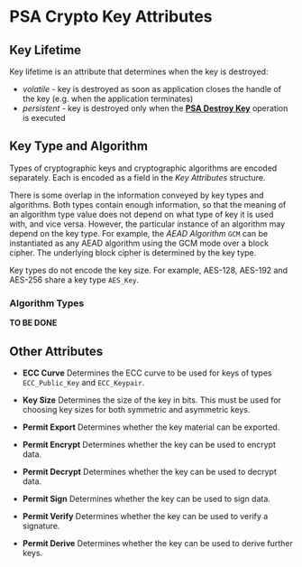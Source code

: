 <!--
  -- Copyright (c) 2019, Arm Limited, All Rights Reserved
  -- SPDX-License-Identifier: Apache-2.0
  --
  -- Licensed under the Apache License, Version 2.0 (the "License"); you may
  -- not use this file except in compliance with the License.
  -- You may obtain a copy of the License at
  --
  -- http://www.apache.org/licenses/LICENSE-2.0
  --
  -- Unless required by applicable law or agreed to in writing, software
  -- distributed under the License is distributed on an "AS IS" BASIS, WITHOUT
  -- WARRANTIES OR CONDITIONS OF ANY KIND, either express or implied.
  -- See the License for the specific language governing permissions and
  -- limitations under the License.
--->
# **PSA Crypto Key Attributes**

## **Key Lifetime**

Key lifetime is an attribute that determines when the key is destroyed:
* *volatile* - key is destroyed as soon as application closes the handle of the key (e.g. when the application terminates)
* *persistent* - key is destroyed only when the [**PSA Destroy Key**](/psa_destroy_key.md) operation is executed

## **Key Type and Algorithm**

Types of cryptographic keys and cryptographic algorithms are encoded separately. Each is encoded as a field in the *Key Attributes* structure.

There is some overlap in the information conveyed by key types and algorithms. Both types contain enough information, so that the meaning of an algorithm type value does not depend on what type of key it is used with, and vice versa. However, the particular instance of an algorithm may depend on the key type. For example, the *AEAD Algorithm* `GCM` can be instantiated as any AEAD algorithm using the GCM mode over a block cipher. The underlying block cipher is determined by the key type.

Key types do not encode the key size. For example, AES-128, AES-192 and AES-256 share a key type `AES_Key`.

### **Algorithm Types**
**TO BE DONE**

## **Other Attributes**

* **ECC Curve**
Determines the ECC curve to be used for keys of types `ECC_Public_Key` and `ECC_Keypair`.

* **Key Size**
Determines the size of the key in bits. This must be used for choosing key sizes for both symmetric and asymmetric keys.

* **Permit Export**
Determines whether the key material can be exported.

* **Permit Encrypt**
Determines whether the key can be used to encrypt data.

* **Permit Decrypt**
Determines whether the key can be used to decrypt data.

* **Permit Sign**
Determines whether the key can be used to sign data.

* **Permit Verify**
Determines whether the key can be used to verify a signature.

* **Permit Derive**
Determines whether the key can be used to derive further keys.


